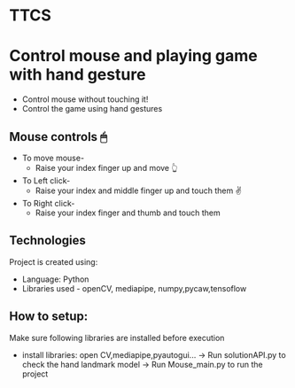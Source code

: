 # TTCS
# Control mouse and playing game with hand gesture
- Control mouse without touching it!
- Control the game using hand gestures

## Mouse controls 🖱
* To move mouse-
  - Raise your index finger up and move 👆
* To Left click-
  - Raise your index and middle finger up and touch them ✌
* To Right click-
  - Raise your index finger and thumb and touch them 


## Technologies 
Project is created using:
  - Language: Python
  - Libraries used - openCV, mediapipe, numpy,pycaw,tensoflow

## How to setup:
Make sure following libraries are installed before execution
  - install libraries: open CV,mediapipe,pyautogui...
-> Run solutionAPI.py to check the hand landmark model
-> Run Mouse_main.py to run the project

